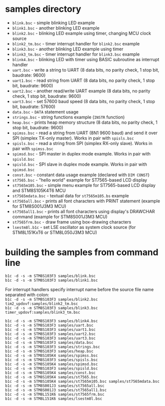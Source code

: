 # samples directory  
  
- `blink.bsc` - simple blinking LED example  
- `blink1.bsc` - another blinking LED example  
- `blink2.bsc` - blinking LED example using timer, changing MCU clock source  
- `blink2_tm.bsc` - timer interrupt handler for `blink2.bsc` example  
- `blink3.bsc` - another blinking LED example using timer  
- `blink3_tm.bsc` - timer interrupt handler for `blink3.bsc` example  
- `blink4.bsc` - blinking LED with timer using BASIC subroutine as interrupt handler  
- `uart.bsc` - write a string to UART (8 data bits, no parity check, 1 stop bit, baudrate: 9600)  
- `uart1.bsc` - read string from UART (8 data bits, no parity check, 1 stop bit, baudrate: 9600)  
- `uart2.bsc` - another read/write UART example (8 data bits, no parity check, 1 stop bit, baudrate: 9600)  
- `uart3.bsc` - set 57600 baud speed (8 data bits, no parity check, 1 stop bit, baudrate: 57600)  
- `data.bsc` - `DATA` statement usage  
- `strings.bsc` - string functions example (`INSTR` function)  
- `heap.bsc` - prints heap memory structure (8 data bits, no parity check, 1 stop bit, baudrate: 9600)  
- `spimss.bsc` - read a string from UART (8N1 9600 baud) and send it over SPI (simplex TX-only master). Works in pair with `spisls.bsc`  
- `spisls.bsc` - read a string from SPI (simplex RX-only slave). Works in pair with `spimss.bsc`  
- `spimsd.bsc` - SPI master in duplex mode example. Works in pair with `spisld.bsc`  
- `spisld.bsc` - SPI slave in duplex mode example. Works in pair with `spimsd.bsc`  
- `const.bsc` - constant data usage example (declared with `DIM CONST`)  
- `st7565.bsc` - "hello world" example for ST7565-based LCD display  
- `st7565m105.bsc` - simple menu example for ST7565-based LCD display and STM8S105K4T6 MCU  
- `st7565mdata.bsc` - textual data for `st7565m105.bs` example  
- `st7565all.bsc` - prints all font characters with PRINT statement (example for STM8S001J3M3 MCU)  
- `st7565all1.bsc` - prints all font characters using display's DRAWCHAR command (example for STM8S001J3M3 MCU)  
- `st7565frm.bsc` - draw frame using box-drawing characters  
- `lsestm8l.b1c` - set LSE oscillator as system clock source (for STM8L151KxT6 or STM8L050J3M3 MCU)  
  
# building the samples from command line  
`b1c -d -s -m STM8S103F3 samples/blink.bsc`  
`b1c -d -s -m STM8S103F3 samples/blink1.bsc`  
  
For interrupt handlers specify interrupt name before the source file name separated with colon:  
`b1c -d -s -m STM8S103F3 samples/blink2.bsc tim2_updovf:samples/blink2_tm.bsc`  
`b1c -d -s -m STM8S103F3 samples/blink3.bsc timer_updovf:samples/blink3_tm.bsc`  
  
`b1c -d -s -m STM8S103F3 samples/blink4.bsc`  
`b1c -d -s -m STM8S103F3 samples/uart.bsc`  
`b1c -d -s -m STM8S103F3 samples/uart1.bsc`  
`b1c -d -s -m STM8S103F3 samples/uart2.bsc`  
`b1c -d -s -m STM8S103F3 samples/uart3.bsc`  
`b1c -d -s -m STM8S103F3 samples/data.bsc`  
`b1c -d -s -m STM8S103F3 samples/strings.bsc`  
`b1c -d -s -m STM8S103F3 samples/heap.bsc`  
`b1c -d -s -m STM8S105K4 samples/spimss.bsc`  
`b1c -d -s -m STM8S103F3 samples/spisls.bsc`  
`b1c -d -s -m STM8S105K4 samples/spimsd.bsc`  
`b1c -d -s -m STM8S103F3 samples/spisld.bsc`  
`b1c -d -s -m STM8S105K4 samples/const.bsc`  
`b1c -d -s -m STM8S105K4 samples/st7565.bsc`  
`b1c -d -s -m STM8S105K4 samples/st7565m105.bsc samples/st7565mdata.bsc`  
`b1c -d -s -m STM8S001J3 samples/st7565all.bsc`  
`b1c -d -s -m STM8S001J3 samples/st7565all1.bsc`  
`b1c -d -s -m STM8L151K6 samples/st7565frm.bsc`  
`b1c -d -s -m STM8L151K6 samples/lsestm8l.bsc`  
    